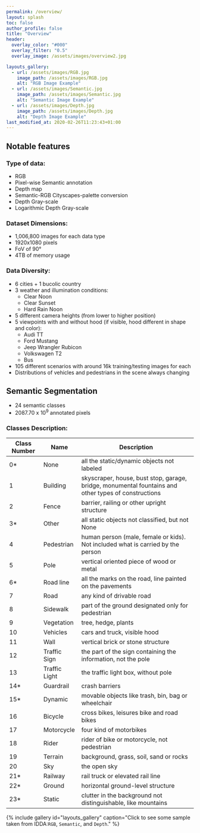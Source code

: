 ```yaml
---
permalink: /overview/
layout: splash
toc: false
author_profile: false
title: "Overview"
header:
  overlay_color: "#000"
  overlay_filter: "0.5"
  overlay_image: /assets/images/overview2.jpg

layouts_gallery:
  - url: /assets/images/RGB.jpg
    image_path: /assets/images/RGB.jpg
    alt: "RGB Image Example"
  - url: /assets/images/Semantic.jpg
    image_path: /assets/images/Semantic.jpg
    alt: "Semantic Image Example"
  - url: /assets/images/Depth.jpg
    image_path: /assets/images/Depth.jpg
    alt: "Depth Image Example"
last_modified_at: 2020-02-26T11:23:43+01:00
---
```



## Notable features
### Type of data: 
- RGB
- Pixel-wise Semantic annotation
- Depth map
- Semantic-RGB Cityscapes-palette conversion
- Depth Gray-scale
- Logarithmic Depth Gray-scale

### Dataset Dimensions: 
- 1,006,800 images for each data type
- 1920x1080 pixels
- FoV of 90°
- 4TB of memory usage

### Data Diversity: 
- 6 cities + 1 bucolic country 
- 3 weather and illumination conditions:
  - Clear Noon
  - Clear Sunset
  - Hard Rain Noon
- 5 different camera heights (from lower to higher position)
- 5 viewpoints with and without hood (if visible, hood different in shape and color):
  - Audi TT
  - Ford Mustang
  - Jeep Wrangler Rubicon
  - Volkswagen T2
  - Bus  
- 105 different scenarios with around 16k training/testing images for each
- Distributions of vehicles and pedestrians in the scene always changing

## Semantic Segmentation
- 24 semantic classes
- 2087.70 x 10<sup>9</sup> annotated pixels
### Classes Description:

| Class Number 	| Name          	| Description                                                                                         	|
|--------------	|---------------	|-----------------------------------------------------------------------------------------------------	|
| 0*           	| None          	| all the static/dynamic objects not labeled                                                          	|
| 1            	| Building      	| skyscraper, house, bust stop, garage, bridge, monumental fountains and other types of constructions 	|
| 2            	| Fence         	| barrier, railing or other upright structure                                                         	|
| 3*           	| Other         	| all static objects not classified, but not None                                                     	|
| 4            	| Pedestrian    	| human person (male, female or kids). Not included what is carried by the person                     	|
| 5            	| Pole          	| vertical oriented piece of wood or metal                                                            	|
| 6*           	| Road line     	| all the marks on the road, line painted on the pavements                                            	|
| 7            	| Road          	| any kind of drivable road                                                                           	|
| 8            	| Sidewalk      	| part of the ground designated only for pedestrian                                                   	|
| 9            	| Vegetation    	| tree, hedge, plants                                                                                 	|
| 10           	| Vehicles      	| cars and truck, visible hood                                                                        	|
| 11           	| Wall          	| vertical brick or stone structure                                                                   	|
| 12           	| Traffic Sign  	| the part of the sign containing the information, not the pole                                       	|
| 13           	| Traffic Light 	| the traffic light box, without pole                                                                 	|
| 14*          	| Guardrail     	| crash barriers                                                                                      	|
| 15*          	| Dynamic       	| movable objects like trash, bin, bag or wheelchair                                                  	|
| 16           	| Bicycle       	| cross bikes, leisures bike and road bikes                                                           	|
| 17           	| Motorcycle    	| four kind of motorbikes                                                                             	|
| 18           	| Rider         	| rider of bike or motorcycle, not pedestrian                                                         	|
| 19           	| Terrain       	| background, grass, soil, sand or rocks                                                              	|
| 20           	| Sky           	| the open sky                                                                                        	|
| 21*          	| Railway       	| rail truck or elevated rail line                                                                    	|
| 22*          	| Ground        	| horizontal ground-level structure                                                                   	|
| 23*          	| Static        	| clutter in the background not distinguishable, like mountains                                       	|


{% include gallery id="layouts_gallery" caption="Click to see some sample taken from IDDA:`RGB`, `Semantic`, and `Depth`." %}

